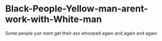 # Black-People-Yellow-man-arent-work-with-White-man

Some people just want get their ass whooped again and again and again
